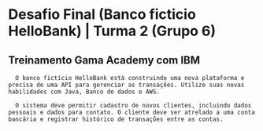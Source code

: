 # Desafio Final (Banco ficticio HelloBank) | Turma 2 (Grupo 6)
## Treinamento Gama Academy com IBM

```
  O banco fictício HelloBank está construindo uma nova plataforma e precisa de uma API para gerenciar as transações. Utilize suas novas habilidades com Java, Banco de dados e AWS.
  
  O sistema deve permitir cadastro de novos clientes, incluindo dados pessoais e dados para contato. O cliente deve ser atrelado a uma conta bancária e registrar histórico de transações entre as contas.

```



